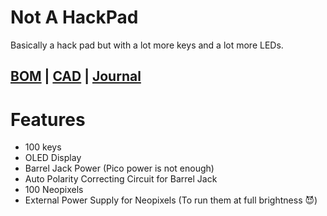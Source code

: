 # Not A HackPad

Basically a hack pad but with a lot more keys and a lot more LEDs. 

## [BOM](https://docs.google.com/spreadsheets/d/1KeP3WG9XhRpOmTjCqM3hqRnjlMIbq6JLI_i9ZYCvpQc/edit?usp=sharing) | [CAD](https://cad.onshape.com/documents/e09ff01002204229131d6eeb/w/d4ffe006ec67723c6fe73dd8/e/5404e0c7dee7a93a5d70d53f) | [Journal](https://github.com/RunTheBot/NotAHackPad/blob/main/journal.md)

# Features
- 100 keys
- OLED Display
- Barrel Jack Power (Pico power is not enough)
- Auto Polarity Correcting Circuit for Barrel Jack
- 100 Neopixels
- External Power Supply for Neopixels (To run them at full brightness 😈)

